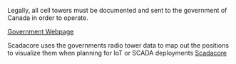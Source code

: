 Legally, all cell towers must be documented and sent to the government of Canada in order to operate. 

[Government Webpage](https://ised-isde.canada.ca/site/spectrum-management-system/en/spectrum-management-system-data)

Scadacore uses the governments radio tower data to map out the positions to visualize them when planning for IoT or SCADA deployments
[Scadacore](https://www.scadacore.com/tools/rf-path/cell-tower-map-canada/)
